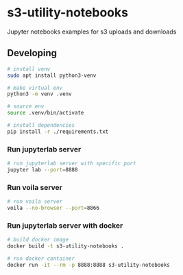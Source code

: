 # s3-utility-notebooks

Jupyter notebooks examples for s3 uploads and downloads

## Developing

```bash
# install venv
sudo apt install python3-venv

# make virtual env
python3 -m venv .venv

# source env
source .venv/bin/activate

# install dependencies
pip install -r ./requirements.txt
```

### Run jupyterlab server

```bash
# run jupyterlab server with specific port
jupyter lab --port=8888
```

### Run voila server

```bash
# run voila server
voila --no-browser --port=8866
```

### Run jupyterlab server with docker

```bash
# build docker image
docker build -t s3-utility-notebooks .

# run docker container
docker run -it --rm -p 8888:8888 s3-utility-notebooks
```
